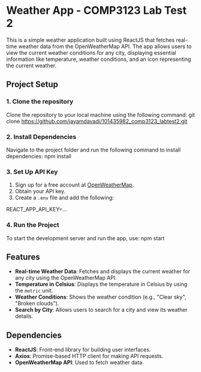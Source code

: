 
# Weather App - COMP3123 Lab Test 2

This is a simple weather application built using ReactJS that fetches real-time weather data from the OpenWeatherMap API. The app allows users to view the current weather conditions for any city, displaying essential information like temperature, weather conditions, and an icon representing the current weather.

## Project Setup

### 1. Clone the repository
Clone the repository to your local machine using the following command:
git clone https://github.com/jayamdavadi/101435982_comp3123_labtest2.git


### 2. Install Dependencies
Navigate to the project folder and run the following command to install dependencies:
npm install


### 3. Set Up API Key
1. Sign up for a free account at [OpenWeatherMap](https://openweathermap.org/).
2. Obtain your API key.
3. Create a `.env` file and add the following:

REACT_APP_API_KEY=...

### 4. Run the Project
To start the development server and run the app, use:
npm start


## Features

- **Real-time Weather Data**: Fetches and displays the current weather for any city using the OpenWeatherMap API.
- **Temperature in Celsius**: Displays the temperature in Celsius by using the `metric` unit.
- **Weather Conditions**: Shows the weather condition (e.g., "Clear sky", "Broken clouds").
- **Search by City**: Allows users to search for a city and view its weather details.

## Dependencies

- **ReactJS**: Front-end library for building user interfaces.
- **Axios**: Promise-based HTTP client for making API requests.
- **OpenWeatherMap API**: Used to fetch weather data.
